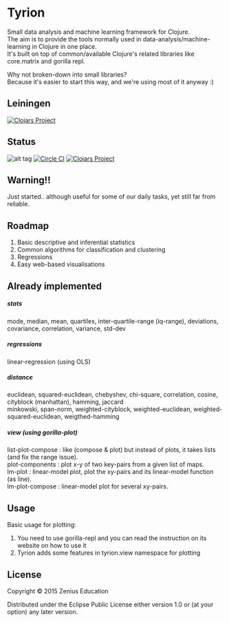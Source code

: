 # Tyrion

Small data analysis and machine learning framework for Clojure.  
The aim is to provide the tools normally used in data-analysis/machine-learning in Clojure in one place.  
It's built on top of common/available Clojure's related libraries like core.matrix and gorilla repl.

Why not broken-down into small libraries?   
Because it's easier to start this way, and we're using most of it anyway :)  

## Leiningen

[![Clojars Project](http://clojars.org/tyrion/latest-version.svg)](http://clojars.org/tyrion) 

## Status

![alt tag](https://circleci.com/gh/zeniuseducation/Tyrion.svg?style=shield&circle-token=:circle-token)
[![Circle CI](https://circleci.com/gh/zeniuseducation/Tyrion/tree/master.svg?style=svg)](https://circleci.com/gh/zeniuseducation/Tyrion/tree/master)
[![Clojars Project](https://img.shields.io/clojars/v/tyrion.svg)](https://clojars.org/tyrion)

## Warning!!

Just started.. although useful for some of our daily tasks, yet still far from reliable.

## Roadmap

1. Basic descriptive and inferential statistics
2. Common algorithms for classification and clustering
3. Regressions
4. Easy web-based visualisations  

## Already implemented  

##### stats

mode, median, mean, quartiles, inter-quartile-range (iq-range), deviations, covariance, correlation, variance, std-dev  

##### regressions

linear-regression (using OLS)  

##### distance  

euclidean, squared-euclidean, chebyshev, chi-square, correlation, cosine, cityblock (manhattan), hamming, jaccard  
minkowski, span-norm, weighted-cityblock, weighted-euclidean, weighted-squared-euclidean, weigthed-hamming  

##### view (using gorilla-plot)  

list-plot-compose : like (compose & plot) but instead of plots, it takes lists (and fix the range issue).  
plot-components : plot x-y of two key-pairs from a given list of maps.  
lm-plot : linear-model plot, plot the xy-pairs and its linear-model function (as line).  
lm-plot-compose : linear-model plot for several xy-pairs.  

## Usage

Basic usage for plotting:  

1. You need to use gorilla-repl and you can read the instruction on its website on how to use it  
2. Tyrion adds some features in tyrion.view namespace for plotting  

## License

Copyright © 2015 Zenius Education

Distributed under the Eclipse Public License either version 1.0 or (at
your option) any later version.
